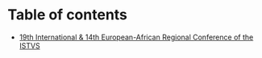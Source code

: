 # Table of contents

* [19th International & 14th European-African Regional Conference of the ISTVS](README.md)
